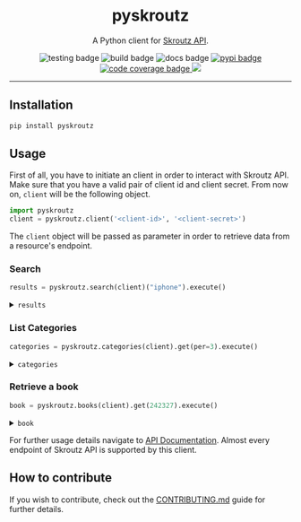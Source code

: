 <div align="center">
    <h1>pyskroutz</h1>
    <p>A Python client for <a href="https://developer.skroutz.gr/api/v3/">Skroutz API</a>.</p>
    <img src="https://github.com/sp1thas/pyskroutz/workflows/testing/badge.svg" alt="testing badge">
    <img src="https://github.com/sp1thas/pyskroutz/workflows/build/badge.svg" alt="build badge">
    <img src="https://readthedocs.org/projects/pyskroutz/badge/?version=latest" alt="docs badge">
    <a href="https://pypi.python.org/pypi/pyskroutz/">
        <img src="https://img.shields.io/pypi/v/pyskroutz.svg" alt="pypi badge" />
    </a>
    <a href="https://codecov.io/gh/sp1thas/pyskroutz">
        <img alt="code coverage badge" src="https://codecov.io/gh/sp1thas/pyskroutz/branch/master/graph/badge.svg?token=WTYZU0ENYX" />
    </a>
    <img src="https://img.shields.io/badge/code%20style-black-black">
</div>
<hr>


## Installation
```bash
pip install pyskroutz
```

## Usage

First of all, you have to initiate an client in order to interact with Skroutz API. Make sure that you have a valid pair of client id and client secret. From now on, `client` will be the following object.

```python
import pyskroutz
client = pyskroutz.client('<client-id>', '<client-secret>')
```

The `client` object will be passed as parameter in order to retrieve data from a resource's endpoint.

### Search

```python
results = pyskroutz.search(client)("iphone").execute()
```
<details>
    <summary><code>results</code></summary>

```python
SearchResultsList(
    categories=[],
    meta=SearchMeta(
        q=None,
        alternatives=[],
        strong_matches=StrongMatcheItem(
            sku=None,
            manufacturer=ManufacturerItem(
                id=356,
                name="Apple",
                image_url=HttpUrl(
                    "https://a.scdn.gr/ds/manufacturers/356/20160322115406_ae6f9a87.png",
                    scheme="https",
                    host="a.scdn.gr",
                    tld="gr",
                    host_type="domain",
                    path="/ds/manufacturers/356/20160322115406_ae6f9a87.png",
                ),
            ),
        ),
        pagination=PaginationItem(page=1, per=25, total_pages=0, total_results=0),
    ),
)
```
</details>

### List Categories

```python
categories = pyskroutz.categories(client).get(per=3).execute()
```
<details>
    <summary><code>categories</code></summary>

```python
CategoryList(
    categories=[
        CategoryItem(
            web_uri=HttpUrl(
                "https://skroutz.gr/c/1/statherh-tilefwnia.html",
                scheme="https",
                host="skroutz.gr",
                tld="gr",
                host_type="domain",
                path="/c/1/statherh-tilefwnia.html",
            ),
            id=1,
            name="Σταθερή Τηλεφωνία",
            children_count=5,
            image_url=HttpUrl(
                "https://c.scdn.gr/ds/categories/1/20171113120915_72fa0f63.jpeg",
                scheme="https",
                host="c.scdn.gr",
                tld="gr",
                host_type="domain",
                path="/ds/categories/1/20171113120915_72fa0f63.jpeg",
            ),
            parent_id=2,
            fashion=True,
            layout_mode="tiles",
            code="statherh-tilefwnia",
            path="76,1269,2,1",
            show_specifications=False,
            manufacturer_title="Κατασκευαστές",
        ),
        CategoryItem(
            web_uri=HttpUrl(
                "https://skroutz.gr/c/2/tilefwnia.html",
                scheme="https",
                host="skroutz.gr",
                tld="gr",
                host_type="domain",
                path="/c/2/tilefwnia.html",
            ),
            id=2,
            name="Τηλεφωνία",
            children_count=2,
            image_url=HttpUrl(
                "https://b.scdn.gr/ds/categories/2/20171113120916_9d335c35.jpeg",
                scheme="https",
                host="b.scdn.gr",
                tld="gr",
                host_type="domain",
                path="/ds/categories/2/20171113120916_9d335c35.jpeg",
            ),
            parent_id=1269,
            fashion=True,
            layout_mode="tiles",
            code="tilefwnia",
            path="76,1269,2",
            show_specifications=False,
            manufacturer_title="Κατασκευαστές",
        ),
        CategoryItem(
            web_uri=HttpUrl(
                "https://skroutz.gr/c/5/photografia-video.html",
                scheme="https",
                host="skroutz.gr",
                tld="gr",
                host_type="domain",
                path="/c/5/photografia-video.html",
            ),
            id=5,
            name="Φωτογραφία & Video",
            children_count=4,
            image_url=HttpUrl(
                "https://b.scdn.gr/ds/categories/5/20171113120916_dfd75306.jpeg",
                scheme="https",
                host="b.scdn.gr",
                tld="gr",
                host_type="domain",
                path="/ds/categories/5/20171113120916_dfd75306.jpeg",
            ),
            parent_id=1269,
            fashion=True,
            layout_mode="tiles",
            code="photografia-video",
            path="76,1269,5",
            show_specifications=False,
            manufacturer_title="Κατασκευαστές",
        ),
    ],
    meta=MetaItemBase(
        available_filters=None,
        order_by=None,
        order_by_methods=None,
        pagination=PaginationItem(page=1, per=3, total_pages=1251, total_results=3751),
        personalization=None,
        sku_rating_breakdown=None,
        sku_reviews_aggregation=None,
    ),
)
```
</details>

### Retrieve a book

```python
book = pyskroutz.books(client).get(242327).execute()
```
<details>
    <summary><code>book</code></summary>

```python
BooksRetrieve(
    book=BookItem(
        web_uri=HttpUrl(
            "https://www.skroutz.gr/books/242327.%CE%9F-%CE%A7%CE%AC%CF%81%CE%B9-%CE%A0%CF%8C%CF%84%CE%B5%CF%81-%CE%BA%CE%B1%CE%B9-%CE%B7-%CF%86%CE%B9%CE%BB%CE%BF%CF%83%CE%BF%CF%86%CE%B9%CE%BA%CE%AE-%CE%BB%CE%AF%CE%B8%CE%BF%CF%82.html",
            scheme="https",
            host="www.skroutz.gr",
            tld="gr",
            host_type="domain",
            path="/books/242327.%CE%9F-%CE%A7%CE%AC%CF%81%CE%B9-%CE%A0%CF%8C%CF%84%CE%B5%CF%81-%CE%BA%CE%B1%CE%B9-%CE%B7-%CF%86%CE%B9%CE%BB%CE%BF%CF%83%CE%BF%CF%86%CE%B9%CE%BA%CE%AE-%CE%BB%CE%AF%CE%B8%CE%BF%CF%82.html",
        ),
        price_max=12.96,
        price_min=6.61,
        reviewable=True,
        reviews_count=15,
        reviewscore=4.93333,
        shop_count=42,
        id=242327,
        name="Ο Χάρι Πότερ και η φιλοσοφική λίθος",
        main_author_id=385,
        main_author="J. K. Rowling",
        images=ImageItemBase(
            alternatives=None,
            main=HttpUrl(
                "https://b.scdn.gr/images/sku_main_images/000242/242327/medium_20200219102603_o_chari_poter_kai_i_filosofiki_lithos.jpeg",
                scheme="https",
                host="b.scdn.gr",
                tld="gr",
                host_type="domain",
                path="/images/sku_main_images/000242/242327/medium_20200219102603_o_chari_poter_kai_i_filosofiki_lithos.jpeg",
            ),
        ),
    )
)
```
</details>

For further usage details navigate to [API Documentation](https://pyskroutz.readthedocs.io/en/latest/). Almost every endpoint of Skroutz API is supported by this client.

## How to contribute

If you wish to contribute, check out the [CONTRIBUTING.md](docs/contributing.md) guide for further details.
